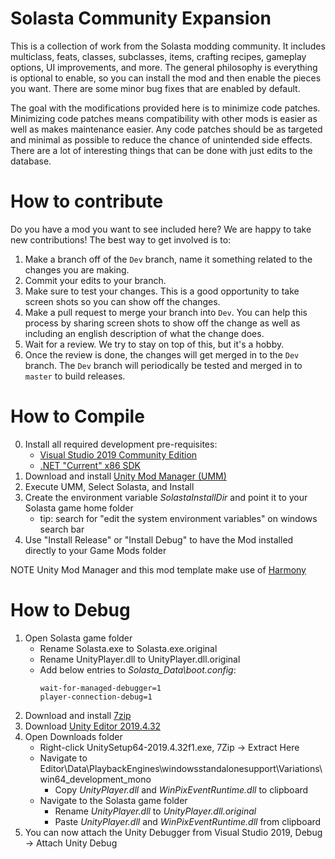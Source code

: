 # Solasta Community Expansion

This is a collection of work from the Solasta modding community. It includes multiclass, feats, classes, subclasses, items, crafting recipes, gameplay options, UI improvements, and more. The general philosophy is everything is optional to enable, so you can install the mod and then enable the pieces you want. There are some minor bug fixes that are enabled by default.

The goal with the modifications provided here is to minimize code patches. Minimizing code patches means compatibility with other mods is easier as well as makes maintenance easier. Any code patches should be as targeted and minimal as possible to reduce the chance of unintended side effects. There are a lot of interesting things that can be done with just edits to the database.

# How to contribute

Do you have a mod you want to see included here? We are happy to take new contributions! The best way to get involved is to:

1. Make a branch off of the `Dev` branch, name it something related to the changes you are making.
2. Commit your edits to your branch.
3. Make sure to test your changes. This is a good opportunity to take screen shots so you can show off the changes.
4. Make a pull request to merge your branch into `Dev`. You can help this process by sharing screen shots to show off the change as well as including an english description of what the change does.
5. Wait for a review. We try to stay on top of this, but it's a hobby.
6. Once the review is done, the changes will get merged in to the `Dev` branch. The `Dev` branch will periodically be tested and merged in to `master` to build releases.

# How to Compile

0. Install all required development pre-requisites:
	- [Visual Studio 2019 Community Edition](https://visualstudio.microsoft.com/downloads/)
	- [.NET "Current" x86 SDK](https://dotnet.microsoft.com/download/visual-studio-sdks)
1. Download and install [Unity Mod Manager (UMM)](https://www.nexusmods.com/site/mods/21)
2. Execute UMM, Select Solasta, and Install
3. Create the environment variable *SolastaInstallDir* and point it to your Solasta game home folder
	- tip: search for "edit the system environment variables" on windows search bar
4. Use "Install Release" or "Install Debug" to have the Mod installed directly to your Game Mods folder

NOTE Unity Mod Manager and this mod template make use of [Harmony](https://go.microsoft.com/fwlink/?linkid=874338)

# How to Debug

1. Open Solasta game folder
	* Rename Solasta.exe to Solasta.exe.original
	* Rename UnityPlayer.dll to UnityPlayer.dll.original
	* Add below entries to *Solasta_Data\boot.config*:
		```
		wait-for-managed-debugger=1
		player-connection-debug=1
		```
2. Download and install [7zip](https://www.7-zip.org/a/7z1900-x64.exe)
3. Download [Unity Editor 2019.4.32](https://download.unity3d.com/download_unity/f88bf0bee961/Windows64EditorInstaller/UnitySetup64-2019.4.32f1.exe)
4. Open Downloads folder
	* Right-click UnitySetup64-2019.4.32f1.exe, 7Zip -> Extract Here
	* Navigate to Editor\Data\PlaybackEngines\windowsstandalonesupport\Variations\win64_development_mono
		* Copy *UnityPlayer.dll* and *WinPixEventRuntime.dll* to clipboard
	* Navigate to the Solasta game folder
		* Rename *UnityPlayer.dll* to *UnityPlayer.dll.original*
		* Paste *UnityPlayer.dll* and *WinPixEventRuntime.dll* from clipboard
5. You can now attach the Unity Debugger from Visual Studio 2019, Debug -> Attach Unity Debug